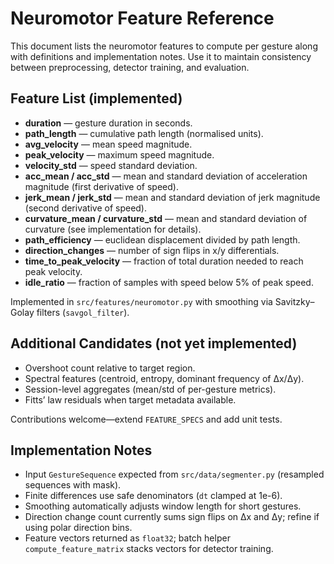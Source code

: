 # Neuromotor Feature Reference

This document lists the neuromotor features to compute per gesture along with definitions and implementation notes. Use it to maintain consistency between preprocessing, detector training, and evaluation.

## Feature List (implemented)
- **duration** — gesture duration in seconds.
- **path_length** — cumulative path length (normalised units).
- **avg_velocity** — mean speed magnitude.
- **peak_velocity** — maximum speed magnitude.
- **velocity_std** — speed standard deviation.
- **acc_mean / acc_std** — mean and standard deviation of acceleration magnitude (first derivative of speed).
- **jerk_mean / jerk_std** — mean and standard deviation of jerk magnitude (second derivative of speed).
- **curvature_mean / curvature_std** — mean and standard deviation of curvature (see implementation for details).
- **path_efficiency** — euclidean displacement divided by path length.
- **direction_changes** — number of sign flips in x/y differentials.
- **time_to_peak_velocity** — fraction of total duration needed to reach peak velocity.
- **idle_ratio** — fraction of samples with speed below 5% of peak speed.

Implemented in `src/features/neuromotor.py` with smoothing via Savitzky–Golay filters (`savgol_filter`).

## Additional Candidates (not yet implemented)
- Overshoot count relative to target region.
- Spectral features (centroid, entropy, dominant frequency of Δx/Δy).
- Session-level aggregates (mean/std of per-gesture metrics).
- Fitts’ law residuals when target metadata available.

Contributions welcome—extend `FEATURE_SPECS` and add unit tests.

## Implementation Notes
- Input `GestureSequence` expected from `src/data/segmenter.py` (resampled sequences with mask).
- Finite differences use safe denominators (`dt` clamped at 1e-6).
- Smoothing automatically adjusts window length for short gestures.
- Direction change count currently sums sign flips on Δx and Δy; refine if using polar direction bins.
- Feature vectors returned as `float32`; batch helper `compute_feature_matrix` stacks vectors for detector training.

